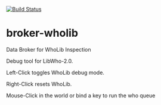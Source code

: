[![Build Status](https://travis-ci.org/sylvanaar/broker-wholib.svg?branch=master)](https://travis-ci.org/sylvanaar/broker-wholib)

# broker-wholib
Data Broker for WhoLib Inspection

Debug tool for LibWho-2.0.

Left-Click toggles WhoLib debug mode.

Right-Click resets WhoLib.

Mouse-Click in the world or bind a key to run the who queue
